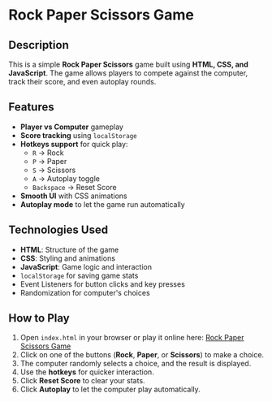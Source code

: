 # Rock Paper Scissors Game

## Description
This is a simple **Rock Paper Scissors** game built using **HTML, CSS, and JavaScript**. The game allows players to compete against the computer, track their score, and even autoplay rounds.

## Features
- **Player vs Computer** gameplay
- **Score tracking** using `localStorage`
- **Hotkeys support** for quick play:
  - `R` → Rock
  - `P` → Paper
  - `S` → Scissors
  - `A` → Autoplay toggle
  - `Backspace` → Reset Score
- **Smooth UI** with CSS animations
- **Autoplay mode** to let the game run automatically

## Technologies Used
- **HTML**: Structure of the game
- **CSS**: Styling and animations
- **JavaScript**: Game logic and interaction
- `localStorage` for saving game stats
- Event Listeners for button clicks and key presses
- Randomization for computer's choices

## How to Play
1. Open `index.html` in your browser or play it online here: [Rock Paper Scissors Game](https://rps-game123.netlify.app/)
2. Click on one of the buttons (**Rock**, **Paper**, or **Scissors**) to make a choice.
3. The computer randomly selects a choice, and the result is displayed.
4. Use the **hotkeys** for quicker interaction.
5. Click **Reset Score** to clear your stats.
6. Click **Autoplay** to let the computer play automatically.

